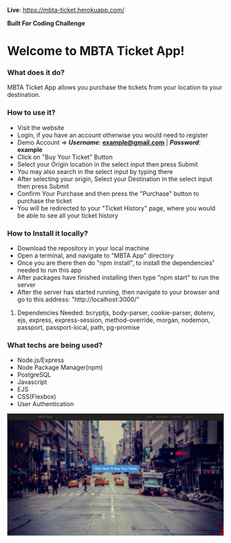 
**Live**: https://mbta-ticket.herokuapp.com/

**Built For Coding Challenge**

Welcome to MBTA Ticket App!
=====================


### What does it do?  
MBTA Ticket App allows you purchase the tickets from your location to your destination.
                                            
### How to use it?  
 - Visit the website
 - Login, if you have an account otherwise you would need to register
 - Demo Account => ***Username***: **example@gmail.com** | ***Password***: **example**
 - Click on "Buy Your Ticket" Button
 - Select your Origin location in the select input then press Submit
 - You may also search in the select input by typing there
 - After selecting your origin, Select your Destination in the select input then press Submit
 - Confirm Your Purchase and then press the "Purchase" button to purchase the ticket
 - You will be redirected to your "Ticket History" page, where you would be able to see all your ticket history

### How to Install it locally? 
 - Download the repository in your local machine
 - Open a terminal, and navigate to "MBTA App" directory
 - Once you are there then do "npm install", to install the dependencies¹ needed to run this app
 - After packages have finished installing then type "npm start" to run the server
 - After the server has started running, then navigate to your browser and go to this address: "http://localhost:3000/"

1) Dependencies Needed: bcryptjs, body-parser, cookie-parser, dotenv, ejs, express, express-session, method-override, morgan, nodemon, passport, passport-local, path, pg-promise

### What techs are being used? 
 - Node.js/Express
 - Node Package Manager(npm)
 - PostgreSQL
 - Javascript
 - EJS
 - CSS(Flexbox)
 - User Authentication
 
![alt text](https://github.com/bestmusman/MBTA-Ticket/blob/master/MBTA.png?raw=true)
